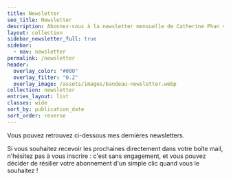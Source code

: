 ```yaml
---
title: Newsletter
seo_title: Newsletter
description: Abonnez-vous à la newsletter mensuelle de Catherine Phan van, et retrouvez les précédents numéros.
layout: collection
sidebar_newsletter_full: true
sidebar:
  - nav: newsletter
permalink: /newsletter
header:
  overlay_color: "#000"
  overlay_filter: "0.2"
  overlay_image: /assets/images/bandeau-newsletter.webp
collection: newsletter
entries_layout: list
classes: wide
sort_by: publication_date
sort_order: reverse
---
```


Vous pouvez retrouvez ci-dessous mes dernières newsletters.

Si vous souhaitez recevoir les prochaines directement dans votre boîte mail, n'hésitez pas à vous inscrire&nbsp;: c'est sans engagement, et vous pouvez décider de résilier votre abonnement d'un simple clic quand vous le souhaitez&nbsp;! 